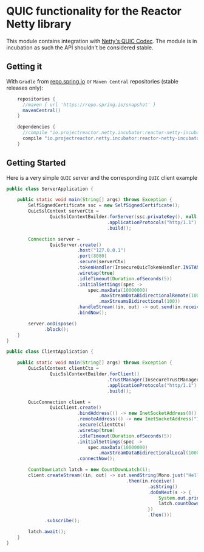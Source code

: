 # QUIC functionality for the Reactor Netty library

This module contains integration with [Netty's QUIC Codec](https://github.com/netty/netty-incubator-codec-quic).
The module is in incubation as such the API shouldn't be considered stable.

## Getting it
With `Gradle` from [repo.spring.io](https://repo.spring.io) or `Maven Central` repositories (stable releases only):

```groovy
    repositories {
      //maven { url 'https://repo.spring.io/snapshot' }
      mavenCentral()
    }

    dependencies {
      //compile "io.projectreactor.netty.incubator:reactor-netty-incubator-quic:0.2.0-SNAPSHOT"
      compile "io.projectreactor.netty.incubator:reactor-netty-incubator-quic:0.1.17"
    }
```

## Getting Started
Here is a very simple `QUIC` server and the corresponding `QUIC` client example

```java
public class ServerApplication {

	public static void main(String[] args) throws Exception {
		SelfSignedCertificate ssc = new SelfSignedCertificate();
		QuicSslContext serverCtx =
				QuicSslContextBuilder.forServer(ssc.privateKey(), null, ssc.certificate())
				                     .applicationProtocols("http/1.1")
				                     .build();

		Connection server =
				QuicServer.create()
				          .host("127.0.0.1")
				          .port(8080)
				          .secure(serverCtx)
				          .tokenHandler(InsecureQuicTokenHandler.INSTANCE)
				          .wiretap(true)
				          .idleTimeout(Duration.ofSeconds(5))
				          .initialSettings(spec ->
				              spec.maxData(10000000)
				                  .maxStreamDataBidirectionalRemote(1000000)
				                  .maxStreamsBidirectional(100))
				          .handleStream((in, out) -> out.send(in.receive().retain()))
				          .bindNow();

		server.onDispose()
		      .block();
	}
}
```

```java
public class ClientApplication {

	public static void main(String[] args) throws Exception {
		QuicSslContext clientCtx =
				QuicSslContextBuilder.forClient()
				                     .trustManager(InsecureTrustManagerFactory.INSTANCE)
				                     .applicationProtocols("http/1.1")
				                     .build();

		QuicConnection client =
				QuicClient.create()
				          .bindAddress(() -> new InetSocketAddress(0))
				          .remoteAddress(() -> new InetSocketAddress("127.0.0.1", 8080))
				          .secure(clientCtx)
				          .wiretap(true)
				          .idleTimeout(Duration.ofSeconds(5))
				          .initialSettings(spec ->
				              spec.maxData(10000000)
				                  .maxStreamDataBidirectionalLocal(1000000))
				          .connectNow();

		CountDownLatch latch = new CountDownLatch(1);
		client.createStream((in, out) -> out.sendString(Mono.just("Hello World!"))
		                                    .then(in.receive()
		                                            .asString()
		                                            .doOnNext(s -> {
		                                                System.out.println("CLIENT RECEIVED: " + s);
		                                                latch.countDown();
		                                            })
		                                            .then()))
		      .subscribe();

		latch.await();
	}
}
```
